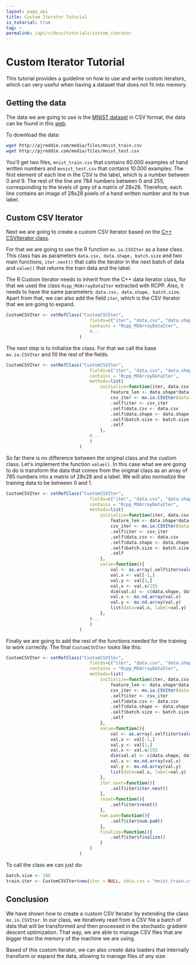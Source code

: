 ```yaml
---
layout: page_api
title: Custom Iterator Tutorial
is_tutorial: true
tag: r
permalink: /api/r/docs/tutorials/custom_iterator
---
```

<!--- Licensed to the Apache Software Foundation (ASF) under one -->
<!--- or more contributor license agreements.  See the NOTICE file -->
<!--- distributed with this work for additional information -->
<!--- regarding copyright ownership.  The ASF licenses this file -->
<!--- to you under the Apache License, Version 2.0 (the -->
<!--- "License"); you may not use this file except in compliance -->
<!--- with the License.  You may obtain a copy of the License at -->

<!---   http://www.apache.org/licenses/LICENSE-2.0 -->

<!--- Unless required by applicable law or agreed to in writing, -->
<!--- software distributed under the License is distributed on an -->
<!--- "AS IS" BASIS, WITHOUT WARRANTIES OR CONDITIONS OF ANY -->
<!--- KIND, either express or implied.  See the License for the -->
<!--- specific language governing permissions and limitations -->
<!--- under the License. -->


Custom Iterator Tutorial
========================

This tutorial provides a guideline on how to use and write custom iterators, which can very useful when having a dataset that does not fit into memory.

Getting the data
----------
The data we are going to use is the [MNIST dataset](https://yann.lecun.com/exdb/mnist/) in CSV format, the data can be found in this [web](https://pjreddie.com/projects/mnist-in-csv/).

To download the data:

```bash
wget http://pjreddie.com/media/files/mnist_train.csv
wget http://pjreddie.com/media/files/mnist_test.csv
```

You'll get two files, `mnist_train.csv` that contains 60.000 examples of hand written numbers and `mxnist_test.csv` that contains 10.000 examples. The first element of each line in the CSV is the label, which is a number between 0 and 9. The rest of the line are 784 numbers between 0 and 255, corresponding to the levels of grey of a matrix of 28x28. Therefore, each line contains an image of 28x28 pixels of a hand written number and its true label.

Custom CSV Iterator
----------
Next we are going to create a custom CSV Iterator based on the [C++ CSVIterator class](https://github.com/apache/incubator-mxnet/blob/master/src/io/iter_csv.cc).

For that we are going to use the R function `mx.io.CSVIter` as a base class. This class has as parameters `data.csv, data.shape, batch.size` and two main functions, `iter.next()` that calls the iterator in the next batch of data and `value()` that returns the train data and the label.

The R Custom Iterator needs to inherit from the C++ data iterator class, for that we used the class `Rcpp_MXArrayDataIter` extracted with RCPP. Also, it needs to have the same parameters: `data.csv, data.shape, batch.size`. Apart from that, we can also add the field `iter`, which is the CSV Iterator that we are going to expand.

```r
CustomCSVIter <- setRefClass("CustomCSVIter",
								fields=c("iter", "data.csv", "data.shape", "batch.size"),
								contains = "Rcpp_MXArrayDataIter",
								#...
                            )
```

The next step is to initialize the class. For that we call the base `mx.io.CSVIter` and fill the rest of the fields.

```r
CustomCSVIter <- setRefClass("CustomCSVIter",
								fields=c("iter", "data.csv", "data.shape", "batch.size"),
								contains = "Rcpp_MXArrayDataIter",
								methods=list(
	                             	initialize=function(iter, data.csv, data.shape, batch.size){
										feature_len <- data.shape*data.shape + 1
										csv_iter <- mx.io.CSVIter(data.csv=data.csv, data.shape=c(feature_len), batch.size=batch.size)
										.self$iter <- csv_iter
										.self$data.csv <- data.csv
										.self$data.shape <- data.shape
										.self$batch.size <- batch.size
										.self
	                               	},
                             	#...
                             	)
                            )
```

So far there is no difference between the original class and the custom class. Let's implement the function `value()`. In this case what we are going to do is transform the data that comes from the original class as an array of 785 numbers into a matrix of 28x28 and a label. We will also normalize the training data to be between 0 and 1.

```r
CustomCSVIter <- setRefClass("CustomCSVIter",
								fields=c("iter", "data.csv", "data.shape", "batch.size"),
								contains = "Rcpp_MXArrayDataIter",
								methods=list(
	                             	initialize=function(iter, data.csv, data.shape, batch.size){
										feature_len <- data.shape*data.shape + 1
										csv_iter <- mx.io.CSVIter(data.csv=data.csv, data.shape=c(feature_len), batch.size=batch.size)
										.self$iter <- csv_iter
										.self$data.csv <- data.csv
										.self$data.shape <- data.shape
										.self$batch.size <- batch.size
										.self
	                               	},
									value=function(){
										val <- as.array(.self$iter$value()$data)
										val.x <- val[-1,]
										val.y <- val[1,]
										val.x <- val.x/255
										dim(val.x) <- c(data.shape, data.shape, 1, ncol(val.x))
										val.x <- mx.nd.array(val.x)
										val.y <- mx.nd.array(val.y)
										list(data=val.x, label=val.y)
									},
                             	#...
                             	)
                            )
```
Finally we are going to add the rest of the functions needed for the training to work correctly. The final `CustomCSVIter` looks like this:

```r
CustomCSVIter <- setRefClass("CustomCSVIter",
								fields=c("iter", "data.csv", "data.shape", "batch.size"),
								contains = "Rcpp_MXArrayDataIter",
								methods=list(
	                             	initialize=function(iter, data.csv, data.shape, batch.size){
										feature_len <- data.shape*data.shape + 1
										csv_iter <- mx.io.CSVIter(data.csv=data.csv, data.shape=c(feature_len), batch.size=batch.size)
										.self$iter <- csv_iter
										.self$data.csv <- data.csv
										.self$data.shape <- data.shape
										.self$batch.size <- batch.size
										.self
	                               	},
									value=function(){
										val <- as.array(.self$iter$value()$data)
										val.x <- val[-1,]
										val.y <- val[1,]
										val.x <- val.x/255
										dim(val.x) <- c(data.shape, data.shape, 1, ncol(val.x))
										val.x <- mx.nd.array(val.x)
										val.y <- mx.nd.array(val.y)
										list(data=val.x, label=val.y)
									},
									iter.next=function(){
										.self$iter$iter.next()
									},
									reset=function(){
										.self$iter$reset()
									},
									num.pad=function(){
										.self$iter$num.pad()
									},
									finalize=function(){
										.self$iter$finalize()
									}
                             	)
                            )
```

To call the class we can just do:

```r
batch.size <- 100
train.iter <- CustomCSVIter$new(iter = NULL, data.csv = "mnist_train.csv", data.shape = 28, batch.size = batch.size)
```


Conclusion
----------

We have shown how to create a custom CSV Iterator by extending the class `mx.io.CSVIter`. In our class, we iteratively read from a CSV file a batch of data that will be transformed and then processed in the stochastic gradient descent optimization. That way, we are able to manage CSV files that are bigger than the memory of the machine we are using.

Based of this custom iterator, we can also create data loaders that internally transform or expand the data, allowing to manage files of any size.
